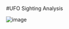 #UFO Sighting Analysis

![image](https://github.com/sathvik-mn/UFO-Sightings-Analysis/assets/135670987/8b03ab6a-4103-4c56-8c8c-713cbb1fcd91)
